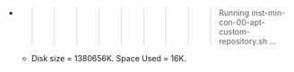* >>>>>>>>> Running inst-min-con-00-apt-custom-repository.sh ...
  * Disk size = 1380656K. Space Used = 16K.
